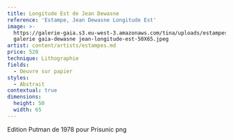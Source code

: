 ```yaml
---
title: Longitude Est de Jean Dewasne
reference: 'Estampe, Jean Dewasne Longitude Est'
image: >-
  https://galerie-gaia.s3.eu-west-3.amazonaws.com/tina/uploads/estampes/jpeg
  galerie gaia-dewasne jean-longitude-est-50X65.jpeg
artist: content/artists/estampes.md
price: 520
technique: Lithographie
fields:
  - Oeuvre sur papier
styles:
  - Abstrait
contextual: true
dimensions:
  height: 50
  width: 65
---
```


Edition Putman de 1978 pour Prisunic png
